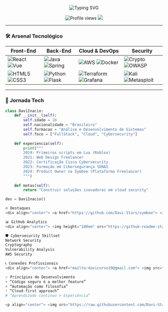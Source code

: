 <p align="center">
  <img src="https://readme-typing-svg.demolab.com?font=JetBrains+Mono&weight=600&size=30&duration=4000&pause=1000&color=22D3E6&center=true&vCenter=true&width=500&lines=Davi+Inácio+Ballestero;Full-Stack+Developer;Cybersecurity+Enthusiast;Cloud+Explorer" alt="Typing SVG" />
</p>

<div align="center">
  <img src="https://komarev.com/ghpvc/?username=Davi-Stars&style=flat-square&color=22D3E6" alt="Profile views"/>
  <a href="https://www.linkedin.com/in/davi-inacio-ballestero">
    <img src="https://img.shields.io/badge/-CONNECT-0A66C2?style=flat-square&logo=linkedin&logoColor=white"/>
  </a>
</div>

---

### 🛠️ **Arsenal Tecnológico**

<div align="center">
  
| **Front-End** | **Back-End** | **Cloud & DevOps** | **Security** |
|---------------|--------------|--------------------|--------------|
| ![React](https://img.shields.io/badge/-React-61DAFB?logo=react&logoColor=black) ![Vue](https://img.shields.io/badge/-Vue.js-4FC08D?logo=vuedotjs&logoColor=white) | ![Java](https://img.shields.io/badge/-Java-007396?logo=java&logoColor=white) ![Spring](https://img.shields.io/badge/-Spring-6DB33F?logo=spring&logoColor=white) | ![AWS](https://img.shields.io/badge/-AWS-232F3E?logo=amazonaws) ![Docker](https://img.shields.io/badge/-Docker-2496ED?logo=docker&logoColor=white) | ![Crypto](https://img.shields.io/badge/-Cryptography-3DDC84?logo=openssl&logoColor=white) ![OWASP](https://img.shields.io/badge/-OWASP-000000?logo=owasp&logoColor=white) |
| ![HTML5](https://img.shields.io/badge/-HTML5-E34F26?logo=html5&logoColor=white) ![CSS3](https://img.shields.io/badge/-CSS3-1572B6?logo=css3) | ![Python](https://img.shields.io/badge/-Python-3776AB?logo=python) ![Flask](https://img.shields.io/badge/-Flask-000000?logo=flask) | ![Terraform](https://img.shields.io/badge/-Terraform-7B42BC?logo=terraform&logoColor=white) ![Grafana](https://img.shields.io/badge/-Grafana-F46800?logo=grafana&logoColor=white) | ![Kali](https://img.shields.io/badge/-Kali_Linux-557C94?logo=kalilinux&logoColor=white) ![Metasploit](https://img.shields.io/badge/-Metasploit-258FFA?logo=metasploit) |

</div>

---

### 🚀 **Jornada Tech**

```python
class DaviInacio:
    def __init__(self):
        self.idade = 18
        self.nacionalidade = "Brasileiro"
        self.formacao = "Análise e Desenvolvimento de Sistemas"
        self.foco = ["FullStack", "Cloud", "Cybersecurity"]
        
    def experiencia(self):
        print("""
        2019: Primeiros scripts em Lua (Roblox)
        2021: Web Design Freelancer
        2022: Certificação Cisco Cybersecurity
        2023: Formação em Cibersegurança SENAI
        2024: Product Owner na Symbee (Plataforma Freelancer)
        """)
        
    def metas(self):
        return "Construir soluções inovadoras em cloud security"

dev = DaviInacio()

🔥 Destaques
<div align="center"> <a href="https://github.com/Davi-Stars/symbee"> <img src="https://github-readme-stats.vercel.app/api/pin/?username=Davi-Stars&repo=symbee&theme=dark&border_color=22D3E6" alt="Symbee"> </a> <a href="https://github.com/Davi-Stars/aws-automation"> <img src="https://github-readme-stats.vercel.app/api/pin/?username=Davi-Stars&repo=aws-automation&theme=dark&border_color=22D3E6" alt="AWS Automation"> </a> </div>

📊 GitHub Analytics
<div align="center"> <img height="180em" src="https://github-readme-stats.vercel.app/api?username=Davi-Stars&show_icons=true&theme=dark&bg_color=000000&title_color=22D3E6&icon_color=22D3E6&border_color=22D3E6"/> <img height="180em" src="https://github-readme-stats.vercel.app/api/top-langs/?username=Davi-Stars&layout=compact&theme=dark&bg_color=000000&title_color=22D3E6&border_color=22D3E6"/> </div>

🛡️ Cybersecurity Skillset
Network Security
Cryptography
Vulnerability Analysis
AWS Security

📞 Conexões Profissionais
<div align="center"> <a href="mailto:davicurso19@gmail.com"> <img src="https://img.shields.io/badge/-EMAIL-FFFFFF?style=for-the-badge&logo=gmail&logoColor=EA4335"/> </a> <a href="https://wa.me/5511917574470"> <img src="https://img.shields.io/badge/-WHATSAPP-25D366?style=for-the-badge&logo=whatsapp&logoColor=white"/> </a> <a href="https://www.linkedin.com/in/davi-inacio-ballestero"> <img src="https://img.shields.io/badge/-LINKEDIN-0A66C2?style=for-the-badge&logo=linkedin&logoColor=white"/> </a> </div>

💡 Princípios de Desenvolvimento
+ “Código seguro é a melhor feature”
+ “Automação como filosofia”
! “Cloud-first approach”
# “Aprendizado contínuo > Experiência”

<p align="center"> <img src="https://raw.githubusercontent.com/Davi-Stars/Davi-Stars/output/github-contribution-grid-snake-dark.svg" alt="Snake animation"/> </p> ```
